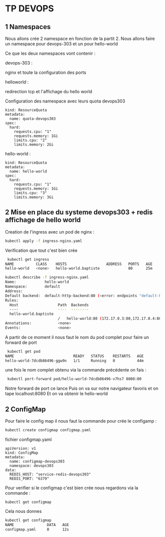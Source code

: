 # TP DEVOPS 

## 1 Namespaces 
Nous allons crée 2 namespace en fonction de la partit 2. Nous allons faire un namespace pour devops-303 et un pour hello-world

Ce que les deux namespaces vont contenir :

devops-303 :

nginx et toute la configuration des ports

helloworld :

redirection tcp et l'affichage du hello world 

Configuration des namespace avec leurs quota
devops303
```apiVersion: v1
kind: ResourceQuota
metadata:
  name: quota-devops303
spec:
  hard:
    requests.cpu: "1"
    requests.memory: 1Gi
    limits.cpu: "2"
    limits.memory: 2Gi
```

hello-world :
```apiVersion: v1
kind: ResourceQuota
metadata:
  name: hello-world
spec:
  hard:
    requests.cpu: "1"
    requests.memory: 1Gi
    limits.cpu: "3"
    limits.memory: 3Gi

```
## 2 Mise en place du systeme devops303 + redis affichage de hello world 

Creation de l'ingress avec un pod de nginx :

```bash
kubectl apply -f ingress-nginx.yaml
```
Verification que tout c'est bien crée 

```bash 
 kubectl get ingress
NAME          CLASS    HOSTS                  ADDRESS   PORTS   AGE
hello-world   <none>   hello-world.baptiste             80      25m
```

```bash
kubectl describe -f ingress-nginx.yaml
Name:             hello-world
Namespace:        default
Address:
Default backend:  default-http-backend:80 (<error: endpoints "default-http-backend" not found>)
Rules:
  Host                  Path  Backends
  ----                  ----  --------
  hello-world.baptiste
                        /   hello-world:80 (172.17.0.3:80,172.17.0.4:80,172.17.0.5:80)
Annotations:            <none>
Events:                 <none>
```

A partir de ce moment il nous faut le nom du pod complet pour faire un forward de port 
```bash
 kubectl get pod
NAME                           READY   STATUS    RESTARTS   AGE
hello-world-7dcdb86496-ggw9n   1/1     Running   0          44m
```
une fois le nom complet obtenu via la commande précédente on fais :
```bash
 kubectl port-forward pod/hello-world-7dcdb86496-v7hs7 8080:80
```
Notre forward de port ce lance 
Puis on va sur notre navigateur favoris et on tape localhost:8080
Et on va obtenir le hello-world 

## 2 ConfigMap 

Pour faire le config map il nous faut la commande pour crée le configamp :

```bash 
kubectl create configmap configmap.yaml
```
fichier configmap.yaml 

```
apiVersion: v1
kind: ConfigMap
metadata:
  name: configmap-devops303
  namespace: devops303
data:
  REDIS_HOST: "service-redis-devops303"
  REDIS_PORT: "6379"
  ```
Pour verifier si le configmap c'est bien crée nous regardons via la commande :

```
kubectl get configmap
```

Cela nous donnes 

```bash 
kubectl get configmap
NAME               DATA   AGE
configmap.yaml     0      12s
```

